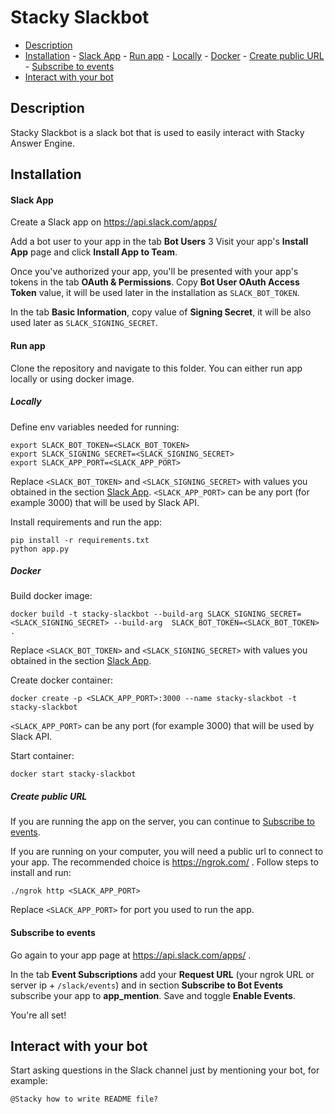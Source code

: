 # Stacky Slackbot

- [Description](#description)
- [Installation](#installation)
		- [Slack App](#slack-app)
		- [Run app](#run-app)
			- [Locally](#locally)
			- [Docker](#docker)
			- [Create public URL](#create-public-url)
		- [Subscribe to events](#subscribe-to-events)
- [Interact with your bot](#interact-with-your-bot)

## Description
Stacky Slackbot is a slack bot that is used to easily interact with Stacky Answer Engine.

## Installation

#### Slack App
Create a Slack app on https://api.slack.com/apps/

Add a bot user to your app in the tab **Bot Users**
3
Visit your app's **Install App** page and click **Install App to Team**.

Once you've authorized your app, you'll be presented with your app's tokens in the tab **OAuth & Permissions**. Copy **Bot User OAuth Access Token** value, it will be used later in the installation as `SLACK_BOT_TOKEN`.

In the tab **Basic Information**, copy value of **Signing Secret**, it will be also used later as `SLACK_SIGNING_SECRET`.

#### Run app

Clone the repository and navigate to this folder. You can either run app locally or using docker image.

##### Locally

Define env variables needed for running:

```
export SLACK_BOT_TOKEN=<SLACK_BOT_TOKEN>
export SLACK_SIGNING_SECRET=<SLACK_SIGNING_SECRET>
export SLACK_APP_PORT=<SLACK_APP_PORT>
```

Replace `<SLACK_BOT_TOKEN>` and `<SLACK_SIGNING_SECRET>` with values you obtained in the section [Slack App](#slack-app). `<SLACK_APP_PORT>` can be any port (for example 3000) that will be used by Slack API.

Install requirements and run the app:

```
pip install -r requirements.txt
python app.py
```

##### Docker

Build docker image:

```
docker build -t stacky-slackbot --build-arg SLACK_SIGNING_SECRET=<SLACK_SIGNING_SECRET> --build-arg  SLACK_BOT_TOKEN=<SLACK_BOT_TOKEN> .
```

Replace `<SLACK_BOT_TOKEN>` and `<SLACK_SIGNING_SECRET>` with values you obtained in the section [Slack App](#slack-app).

Create docker container:

```
docker create -p <SLACK_APP_PORT>:3000 --name stacky-slackbot -t stacky-slackbot
```

`<SLACK_APP_PORT>` can be any port (for example 3000) that will be used by Slack API.

Start container:

```
docker start stacky-slackbot
```

##### Create public URL

If you are running the app on the server, you can continue to [Subscribe to events](#subscribe-to-events).

If you are running on your computer, you will need a public url to connect to your app. The recommended choice is https://ngrok.com/ . Follow steps to install and run:

```
./ngrok http <SLACK_APP_PORT>
```

Replace `<SLACK_APP_PORT>` for port you used to run the app.

#### Subscribe to events

Go again to your app page at https://api.slack.com/apps/ .

In the tab **Event Subscriptions** add your **Request URL** (your ngrok URL or server ip + `/slack/events`) and in section **Subscribe to Bot Events** subscribe your app to **app_mention**. Save and toggle **Enable Events**.

You're all set!

## Interact with your bot

Start asking questions in the Slack channel just by mentioning your bot, for example:

```
@Stacky how to write README file?
```
